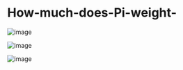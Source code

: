 # How-much-does-Pi-weight-

![image](https://github.com/CristianLav/How-much-does-Pi-weight-/assets/107207740/2082f0f1-8863-4f74-a224-58f23641197e)

![image](https://github.com/CristianLav/How-much-does-Pi-weight-/assets/107207740/3c257407-9e4c-46af-adc0-3f6ac25da647)

![image](https://github.com/CristianLav/How-much-does-Pi-weight-/assets/107207740/1abf0647-8ed8-4a8b-928e-80c3362ed45c)
